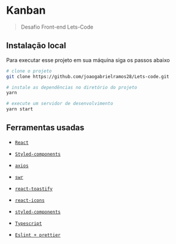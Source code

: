 # Kanban

> Desafio Front-end Lets-Code

## Instalação local

Para executar esse projeto em sua máquina siga os passos abaixo

```bash
# clone o projeto
git clone https://github.com/joaogabrielramos28/Lets-code.git

# instale as dependências no diretório do projeto
yarn

# execute um servidor de desenvolvimento
yarn start
```

## Ferramentas usadas

-  [`React`]('')

-  [`Styled-components`]('')

-  [`axios`]('')

-  [`swr`]('')

-  [`react-toastify`]('')


-  [`react-icons`]('')


-  [`styled-components`]('')


-  [`Typescript`]('')


-  [`Eslint + prettier`]('')
